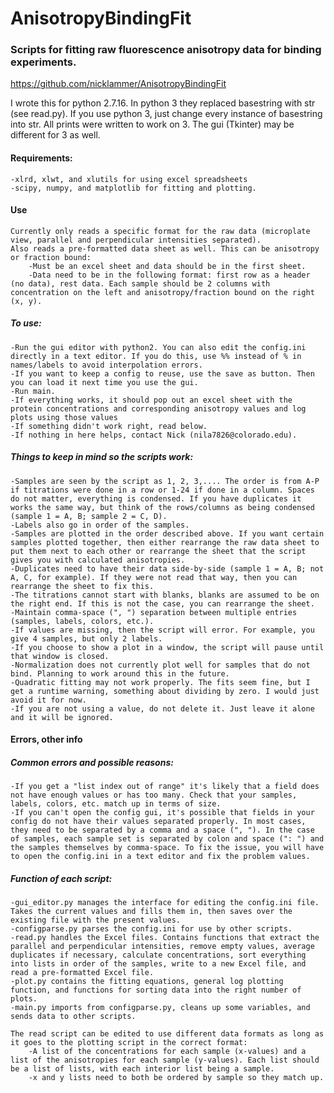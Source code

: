 # AnisotropyBindingFit
### Scripts for fitting raw fluorescence anisotropy data for binding experiments.

https://github.com/nicklammer/AnisotropyBindingFit

I wrote this for python 2.7.16. In python 3 they replaced basestring with str (see read.py). If you use python 3, just change every instance of basestring into str. All prints were written to work on 3. The gui (Tkinter) may be different for 3 as well.

#### Requirements:
	-xlrd, xlwt, and xlutils for using excel spreadsheets
	-scipy, numpy, and matplotlib for fitting and plotting.

#### Use
	Currently only reads a specific format for the raw data (microplate view, parallel and perpendicular intensities separated).
	Also reads a pre-formatted data sheet as well. This can be anisotropy or fraction bound:
		-Must be an excel sheet and data should be in the first sheet. 
		-Data need to be in the following format: first row as a header (no data), rest data. Each sample should be 2 columns with concentration on the left and anisotropy/fraction bound on the right (x, y). 

##### To use:
	-Run the gui editor with python2. You can also edit the config.ini directly in a text editor. If you do this, use %% instead of % in names/labels to avoid interpolation errors.
	-If you want to keep a config to reuse, use the save as button. Then you can load it next time you use the gui.
	-Run main. 
	-If everything works, it should pop out an excel sheet with the protein concentrations and corresponding anisotropy values and log plots using those values
	-If something didn't work right, read below.
	-If nothing in here helps, contact Nick (nila7826@colorado.edu).

##### Things to keep in mind so the scripts work:
	-Samples are seen by the script as 1, 2, 3,.... The order is from A-P if titrations were done in a row or 1-24 if done in a column. Spaces do not matter, everything is condensed. If you have duplicates it works the same way, but think of the rows/columns as being condensed (sample 1 = A, B; sample 2 = C, D).
	-Labels also go in order of the samples.
	-Samples are plotted in the order described above. If you want certain samples plotted together, then either rearrange the raw data sheet to put them next to each other or rearrange the sheet that the script gives you with calculated anisotropies.
	-Duplicates need to have their data side-by-side (sample 1 = A, B; not A, C, for example). If they were not read that way, then you can rearrange the sheet to fix this.
	-The titrations cannot start with blanks, blanks are assumed to be on the right end. If this is not the case, you can rearrange the sheet.
	-Maintain comma-space (", ") separation between multiple entries (samples, labels, colors, etc.).
	-If values are missing, then the script will error. For example, you give 4 samples, but only 2 labels.
	-If you choose to show a plot in a window, the script will pause until that window is closed.
	-Normalization does not currently plot well for samples that do not bind. Planning to work around this in the future.
	-Quadratic fitting may not work properly. The fits seem fine, but I get a runtime warning, something about dividing by zero. I would just avoid it for now.
	-If you are not using a value, do not delete it. Just leave it alone and it will be ignored.

#### Errors, other info

##### Common errors and possible reasons:
	-If you get a "list index out of range" it's likely that a field does not have enough values or has too many. Check that your samples, labels, colors, etc. match up in terms of size.
	-If you can't open the config gui, it's possible that fields in your config do not have their values separated properly. In most cases, they need to be separated by a comma and a space (", "). In the case of samples, each sample set is separated by colon and space (": ") and the samples themselves by comma-space. To fix the issue, you will have to open the config.ini in a text editor and fix the problem values.

##### Function of each script:
	-gui_editor.py manages the interface for editing the config.ini file. Takes the current values and fills them in, then saves over the existing file with the present values.
	-configparse.py parses the config.ini for use by other scripts.
	-read.py handles the Excel files. Contains functions that extract the parallel and perpendicular intensities, remove empty values, average duplicates if necessary, calculate concentrations, sort everything into lists in order of the samples, write to a new Excel file, and read a pre-formatted Excel file.
	-plot.py contains the fitting equations, general log plotting function, and functions for sorting data into the right number of plots.
	-main.py imports from configparse.py, cleans up some variables, and sends data to other scripts.

	The read script can be edited to use different data formats as long as it goes to the plotting script in the correct format:
		-A list of the concentrations for each sample (x-values) and a list of the anisotropies for each sample (y-values). Each list should be a list of lists, with each interior list being a sample.
		-x and y lists need to both be ordered by sample so they match up.
